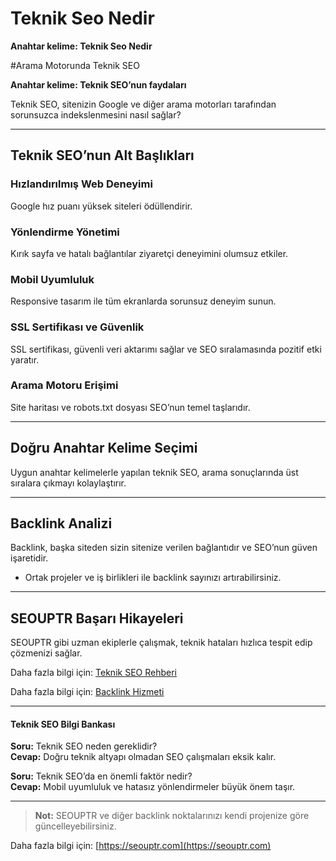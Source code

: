 # Teknik Seo Nedir

**Anahtar kelime: Teknik Seo Nedir**

#Arama Motorunda Teknik SEO

**Anahtar kelime: Teknik SEO’nun faydaları**

Teknik SEO, sitenizin Google ve diğer arama motorları tarafından sorunsuzca indekslenmesini nasıl sağlar?

---

## Teknik SEO’nun Alt Başlıkları

### Hızlandırılmış Web Deneyimi
Google hız puanı yüksek siteleri ödüllendirir.

### Yönlendirme Yönetimi
Kırık sayfa ve hatalı bağlantılar ziyaretçi deneyimini olumsuz etkiler.

### Mobil Uyumluluk
Responsive tasarım ile tüm ekranlarda sorunsuz deneyim sunun.

### SSL Sertifikası ve Güvenlik
SSL sertifikası, güvenli veri aktarımı sağlar ve SEO sıralamasında pozitif etki yaratır.

### Arama Motoru Erişimi
Site haritası ve robots.txt dosyası SEO’nun temel taşlarıdır.

---

## Doğru Anahtar Kelime Seçimi
Uygun anahtar kelimelerle yapılan teknik SEO, arama sonuçlarında üst sıralara çıkmayı kolaylaştırır.

---

## Backlink Analizi
Backlink, başka siteden sizin sitenize verilen bağlantıdır ve SEO’nun güven işaretidir.

- Ortak projeler ve iş birlikleri ile backlink sayınızı artırabilirsiniz.

---

## SEOUPTR Başarı Hikayeleri
SEOUPTR gibi uzman ekiplerle çalışmak, teknik hataları hızlıca tespit edip çözmenizi sağlar.

Daha fazla bilgi için: [Teknik SEO Rehberi](https://seouptr.com/teknik-seo-nedir)

Daha fazla bilgi için: [Backlink Hizmeti](https://seouptr.com)

---

#### Teknik SEO Bilgi Bankası

**Soru:** Teknik SEO neden gereklidir?  
**Cevap:** Doğru teknik altyapı olmadan SEO çalışmaları eksik kalır.

**Soru:** Teknik SEO’da en önemli faktör nedir?  
**Cevap:** Mobil uyumluluk ve hatasız yönlendirmeler büyük önem taşır.

---

> **Not:** SEOUPTR ve diğer backlink noktalarınızı kendi projenize göre güncelleyebilirsiniz.

Daha fazla bilgi için: [https://seouptr.com](https://seouptr.com)